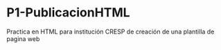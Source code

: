 # P1-PublicacionHTML
Practica en HTML para institución CRESP de creación de una plantilla de pagina web
